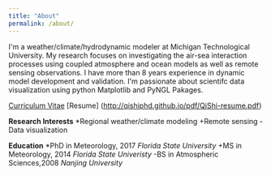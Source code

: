 ```yaml
---
title: "About"
permalink: /about/
---
```


I'm a weather/climate/hydrodynamic modeler at Michigan Technological University. My research focuses on investigating the air-sea interaction processes using coupled atmosphere and ocean models as well as remote sensing observations. I have more than 8 years experience in dynamic model development and validation. I'm passionate about scientifc data visualization using python Matplotlib and PyNGL Pakages.  

[Curriculum Vitae](http://qishiphd.github.io/pdf/QiShi-cv.pdf)
[Resume] (http://qishiphd.github.io/pdf/QiShi-resume.pdf)

**Research Interests**
*Regional weather/climate modeling
+Remote sensing
-Data visualization

**Education**
*PhD in Meteorology, 2017
 *Florida State University*
+MS in Meteorology, 2014
 *Florida State Univeristy*
-BS in Atmospheric Sciences,2008
 *Nanjing University*

